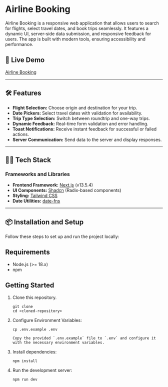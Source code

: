 # Airline Booking

Airline Booking is a responsive web application that allows users to search for flights, select travel dates, and book trips seamlessly. It features a dynamic UI, server-side data submission, and responsive feedback for users. The app is built with modern tools, ensuring accessibility and performance.

## 🚀 Live Demo

[Airline Booking](https://airline-booking-six.vercel.app/)

---

## 🛠 Features

- **Flight Selection:** Choose origin and destination for your trip.
- **Date Pickers:** Select travel dates with validation for availability.
- **Trip Type Selection:** Switch between roundtrip and one-way trips.
- **Dynamic Feedback:** Real-time form validation and error handling.
- **Toast Notifications:** Receive instant feedback for successful or failed actions.
- **Server Communication:** Send data to the server and display responses.

---

## 🧑‍💻 Tech Stack

### **Frameworks and Libraries**

- **Frontend Framework:** [Next.js](https://nextjs.org/) (v13.5.4)
- **UI Components:** [Shadcn](https://shadcn.dev/) (Radix-based components)
- **Styling:** [Tailwind CSS](https://tailwindcss.com/)
- **Date Utilities:** [date-fns](https://date-fns.org/)

---

## 📦 Installation and Setup

Follow these steps to set up and run the project locally:

## Requirements

- Node.js (>= 18.x)
- npm

## Getting Started

1. Clone this repository.

   ```shell
   git clone
   cd <cloned-repository>
   ```

2. Configure Environment Variables:

   ```shell
   cp .env.example .env

   Copy the provided `.env.example` file to `.env` and configure it with the necessary environment variables.
   ```

3. Install dependencies:

   ```shell
   npm install
   ```

4. Run the development server:
   ```shell
   npm run dev
   ```
